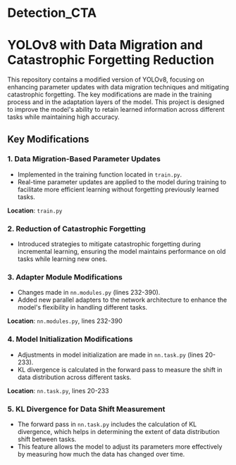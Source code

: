 # Detection_CTA
# YOLOv8 with Data Migration and Catastrophic Forgetting Reduction

This repository contains a modified version of YOLOv8, focusing on enhancing parameter updates with data migration techniques and mitigating catastrophic forgetting. The key modifications are made in the training process and in the adaptation layers of the model. This project is designed to improve the model's ability to retain learned information across different tasks while maintaining high accuracy.

## Key Modifications

### 1. **Data Migration-Based Parameter Updates**
   - Implemented in the training function located in `train.py`.
   - Real-time parameter updates are applied to the model during training to facilitate more efficient learning without forgetting previously learned tasks.
   
   **Location**: `train.py`

### 2. **Reduction of Catastrophic Forgetting**
   - Introduced strategies to mitigate catastrophic forgetting during incremental learning, ensuring the model maintains performance on old tasks while learning new ones.

### 3. **Adapter Module Modifications**
   - Changes made in `nn.modules.py` (lines 232-390).
   - Added new parallel adapters to the network architecture to enhance the model's flexibility in handling different tasks.
   
   **Location**: `nn.modules.py`, lines 232-390

### 4. **Model Initialization Modifications**
   - Adjustments in model initialization are made in `nn.task.py` (lines 20-233).
   - KL divergence is calculated in the forward pass to measure the shift in data distribution across different tasks.

   **Location**: `nn.task.py`, lines 20-233

### 5. **KL Divergence for Data Shift Measurement**
   - The forward pass in `nn.task.py` includes the calculation of KL divergence, which helps in determining the extent of data distribution shift between tasks.
   - This feature allows the model to adjust its parameters more effectively by measuring how much the data has changed over time.
